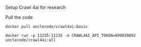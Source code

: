 Setup Crawl 4ai for research


Pull the code

```shell
docker pull unclecode/crawl4ai:basic

```


```shell
docker run -p 11235:11235 -e CRAWL4AI_API_TOKEN=899839892 unclecode/crawl4ai:all 
```